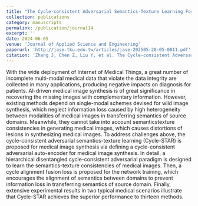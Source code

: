```yaml
---
title: "The Cycle-consistent Adversarial Semantics-Texture Learning For Image Synthesis In Internet Of Medical Things"
collection: publications
category: manuscripts
permalink: /publication/journal14
excerpt: ''
date: 2024-06-05
venue: 'Journal of Applied Science and Engineering'
paperurl: 'http://jase.tku.edu.tw/articles/jase-202505-28-05-0011.pdf'
citation: 'Zhang J, Chen Z, Liu Y, et al. The Cycle-consistent Adversarial Semantics-Texture Learning For Image Synthesis In Internet Of Medical Things[J]. Journal of Applied Science and Engineering, 2024, 28(5): 1029-1040.'
---
```


With the wide deployment of Internet of Medical Things, a great number of incomplete multi-modal medical data that violate the data integrity are collected in many applications, producing negative impacts on diagnosis for patients. AI-driven medical image synthesis is of great significance in recovering the missing images with complementary information. However, existing methods depend on single-modal schemes devised for wild image synthesis, which neglect information loss caused by high heterogeneity between modalities of medical images in transferring semantics of source domains. Meanwhile, they cannot take into account semanticstexture consistencies in generating medical images, which causes distortions of lesions in synthesizing medical images. To address challenges above, the cycle-consistent adversarial semantics-texture learning (Cycle-STAR) is proposed for medical image synthesis via defining a cycle-consistent adversarial auto-encoder for medical image synthesis. In detail, a hierarchical disentangled cycle-consistent adversarial paradigm is designed to learn the semantics-texture consistencies of medical images. Then, a cycle alignment fusion loss is proposed for the network training, which encourages the alignment of semantics between domains to prevent information loss in transferring semantics of source domain. Finally, extensive experimental results in two typical medical scenarios illustrate that Cycle-STAR achieves the superior performance to thirteen methods.
